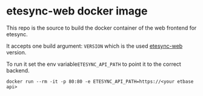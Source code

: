 # etesync-web docker image

This repo is the source to build the docker container of the web frontend for
etesync.

It accepts one build argument: `VERSION` which is the used
[etesync-web](https://github.com/etesync/etesync-web) version.

To run it set the env variable`ETESYNC_API_PATH` to point it to the correct backend.

```
docker run --rm -it -p 80:80 -e ETESYNC_API_PATH=https://<your etbase api>
```
